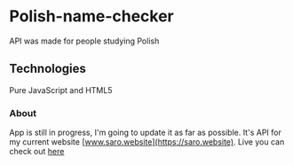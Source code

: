 # Polish-name-checker
 API was made for people studying Polish

 ## Technologies
 Pure JavaScript and HTML5

 ### About
 App is still in progress, I'm going to update it as far as possible. It's API for my current website [www.saro.website](https://saro.website). Live you can check out [here](https://michalskirobert.github.io/portfolio/api/02/index.html)

